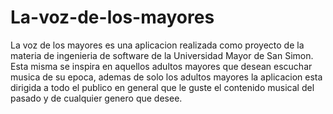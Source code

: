 # La-voz-de-los-mayores
La voz de los mayores es una aplicacion realizada como proyecto de la materia de ingenieria de software de la Universidad Mayor de San Simon.
Esta misma se inspira en aquellos adultos mayores que desean escuchar musica de su epoca, ademas de solo los adultos mayores la aplicacion esta dirigida a todo el publico en general que le guste el contenido musical del pasado y de cualquier genero que desee.
